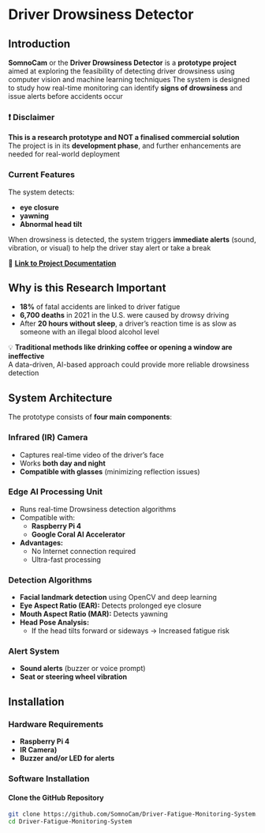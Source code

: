 # **Driver Drowsiness Detector**

## **Introduction**
**SomnoCam** or the **Driver Drowsiness Detector** is a **prototype project** aimed at exploring the feasibility of detecting driver drowsiness using computer vision and machine learning techniques
The system is designed to study how real-time monitoring can identify **signs of drowsiness** and issue alerts before accidents occur

### ❗ **Disclaimer**  
 **This is a research prototype and NOT a finalised commercial solution**  
The project is in its **development phase**, and further enhancements are needed for real-world deployment

### **Current Features**
The system detects:
- **eye closure**
- **yawning**
- **Abnormal head tilt**  

When drowsiness is detected, the system triggers **immediate alerts** (sound, vibration, or visual) to help the driver stay alert or take a break

🔗 **[Link to Project Documentation](https://www.canva.com/design/DAGhVM_YV_U/DUiCkND-jsdqbEHmV9HLlg/edit?utm_content=DAGhVM_YV_U&utm_campaign=designshare&utm_medium=link2&utm_source=sharebutton)**

## **Why is this Research Important**
- **18%** of fatal accidents are linked to driver fatigue
- **6,700 deaths** in 2021 in the U.S. were caused by drowsy driving
- After **20 hours without sleep**, a driver’s reaction time is as slow as someone with an illegal blood alcohol level

💡 **Traditional methods like drinking coffee or opening a window are ineffective**  
A data-driven, AI-based approach could provide more reliable drowsiness detection

## **System Architecture**
The prototype consists of **four main components**:

### **Infrared (IR) Camera**
- Captures real-time video of the driver’s face
- Works **both day and night**
- **Compatible with glasses** (minimizing reflection issues)

### **Edge AI Processing Unit**
- Runs real-time Drowsiness detection algorithms
- Compatible with:
  - **Raspberry Pi 4**
  - **Google Coral AI Accelerator**
- **Advantages:**
  - No Internet connection required
  - Ultra-fast processing

### **Detection Algorithms**
- **Facial landmark detection** using OpenCV and deep learning
- **Eye Aspect Ratio (EAR):** Detects prolonged eye closure
- **Mouth Aspect Ratio (MAR):** Detects yawning
- **Head Pose Analysis:**  
  - If the head tilts forward or sideways → Increased fatigue risk

### **Alert System**
- **Sound alerts** (buzzer or voice prompt)
- **Seat or steering wheel vibration**
  
## **Installation**
### **Hardware Requirements**
- **Raspberry Pi 4**
- **IR Camera)**
- **Buzzer and/or LED for alerts**

### **Software Installation**
#### **Clone the GitHub Repository**
```bash
git clone https://github.com/SomnoCam/Driver-Fatigue-Monitoring-System.git
cd Driver-Fatigue-Monitoring-System
